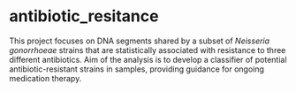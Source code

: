 # antibiotic_resitance
This project focuses on DNA segments shared by a subset of *Neisseria gonorrhoeae* strains that are statistically associated with resistance to three different antibiotics. Aim of the analysis is to develop a classifier of potential antibiotic-resistant strains in samples, providing guidance for ongoing medication therapy.
